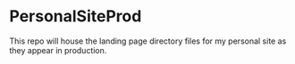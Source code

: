 # PersonalSiteProd
This repo will house the landing page directory files for my personal site as they appear in production.
